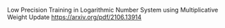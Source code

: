 Low Precision Training in Logarithmic Number System using Multiplicative Weight Update
https://arxiv.org/pdf/2106.13914
